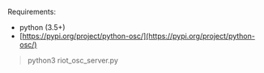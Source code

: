 Requirements:

- python (3.5+)
- [https://pypi.org/project/python-osc/](https://pypi.org/project/python-osc/)

> python3 riot_osc_server.py
